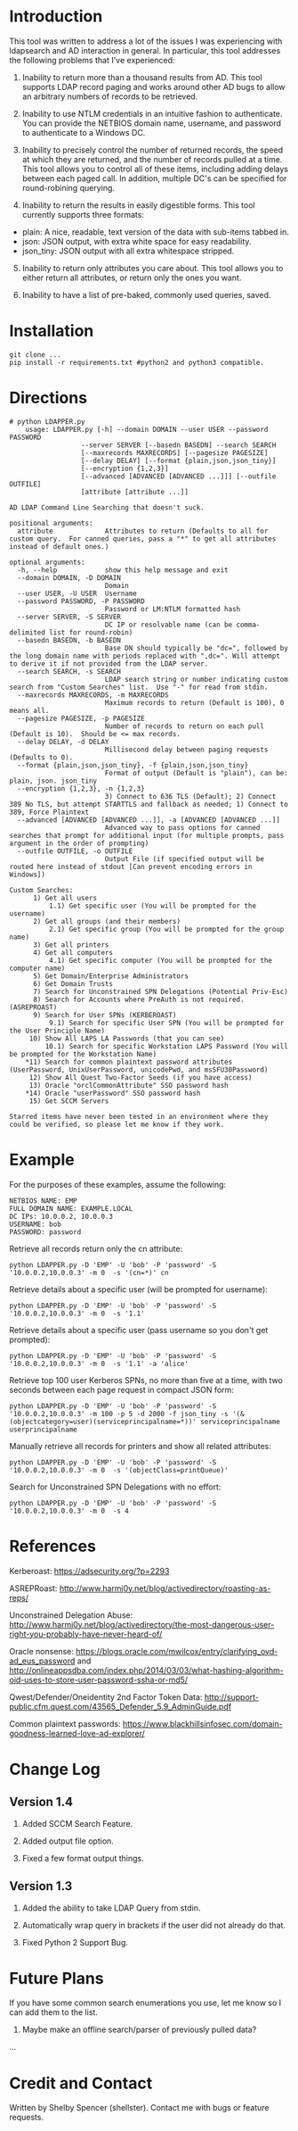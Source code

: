 Introduction
============
This tool was written to address a lot of the issues I was experiencing with ldapsearch
and AD interaction in general.  In particular, this tool addresses the following
problems that I've experienced:

1) Inability to return more than a thousand results from AD.  This tool supports
LDAP record paging and works around other AD bugs to allow an arbitrary numbers 
of records to be retrieved.

2) Inability to use NTLM credentials in an intuitive fashion to authenticate.
You can provide the NETBIOS domain name, username, and password to authenticate to a Windows DC.

3) Inability to precisely control the number of returned records, the speed at 
which they are returned, and the number of records pulled at a time. This tool
allows you to control all of these items, including adding delays between each
paged call. In addition, multiple DC's can be specified for round-robining querying.

4) Inability to return the results in easily digestible forms. This tool currently
supports three formats:

*   plain: A nice, readable, text version of the data with sub-items tabbed in.
*   json: JSON output, with extra white space for easy readability.
*   json_tiny: JSON output with all extra whitespace stripped.

5) Inability to return only attributes you care about.  This tool allows you to
either return all attributes, or return only the ones you want.

6) Inability to have a list of pre-baked, commonly used queries, saved.

Installation
============
    git clone ...
    pip install -r requirements.txt #python2 and python3 compatible.
    
Directions
==========
    # python LDAPPER.py
	    usage: LDAPPER.py [-h] --domain DOMAIN --user USER --password PASSWORD
                      --server SERVER [--basedn BASEDN] --search SEARCH
                      [--maxrecords MAXRECORDS] [--pagesize PAGESIZE]
                      [--delay DELAY] [--format {plain,json,json_tiny}]
                      [--encryption {1,2,3}]
                      [--advanced [ADVANCED [ADVANCED ...]]] [--outfile OUTFILE]
                      [attribute [attribute ...]]

    AD LDAP Command Line Searching that doesn't suck.

    positional arguments:
      attribute             Attributes to return (Defaults to all for custom query.  For canned queries, pass a "*" to get all attributes instead of default ones.)

    optional arguments:
      -h, --help            show this help message and exit
      --domain DOMAIN, -D DOMAIN
                            Domain
      --user USER, -U USER  Username
      --password PASSWORD, -P PASSWORD
                            Password or LM:NTLM formatted hash
      --server SERVER, -S SERVER
                            DC IP or resolvable name (can be comma-delimited list for round-robin)
      --basedn BASEDN, -b BASEDN
                            Base DN should typically be "dc=", followed by the long domain name with periods replaced with ",dc=". Will attempt to derive it if not provided from the LDAP server.
      --search SEARCH, -s SEARCH
                            LDAP search string or number indicating custom search from "Custom Searches" list.  Use "-" for read from stdin.
      --maxrecords MAXRECORDS, -m MAXRECORDS
                            Maximum records to return (Default is 100), 0 means all.
      --pagesize PAGESIZE, -p PAGESIZE
                            Number of records to return on each pull (Default is 10).  Should be <= max records.
      --delay DELAY, -d DELAY
                            Millisecond delay between paging requests (Defaults to 0).
      --format {plain,json,json_tiny}, -f {plain,json,json_tiny}
                            Format of output (Default is "plain"), can be: plain, json. json_tiny
      --encryption {1,2,3}, -n {1,2,3}
                            3) Connect to 636 TLS (Default); 2) Connect 389 No TLS, but attempt STARTTLS and fallback as needed; 1) Connect to 389, Force Plaintext
      --advanced [ADVANCED [ADVANCED ...]], -a [ADVANCED [ADVANCED ...]]
                            Advanced way to pass options for canned searches that prompt for additional input (for multiple prompts, pass argument in the order of prompting)
      --outfile OUTFILE, -o OUTFILE
                            Output File (if specified output will be routed here instead of stdout [Can prevent encoding errors in Windows])

    Custom Searches:
          1) Get all users
              1.1) Get specific user (You will be prompted for the username)
          2) Get all groups (and their members)
              2.1) Get specific group (You will be prompted for the group name)
          3) Get all printers
          4) Get all computers
              4.1) Get specific computer (You will be prompted for the computer name)
          5) Get Domain/Enterprise Administrators
          6) Get Domain Trusts
          7) Search for Unconstrained SPN Delegations (Potential Priv-Esc)
          8) Search for Accounts where PreAuth is not required. (ASREPROAST)
          9) Search for User SPNs (KERBEROAST)
              9.1) Search for specific User SPN (You will be prompted for the User Principle Name)
         10) Show All LAPS LA Passwords (that you can see)
             10.1) Search for specific Workstation LAPS Password (You will be prompted for the Workstation Name)
        *11) Search for common plaintext password attributes (UserPassword, UnixUserPassword, unicodePwd, and msSFU30Password)
         12) Show All Quest Two-Factor Seeds (if you have access)
         13) Oracle "orclCommonAttribute" SSO password hash
        *14) Oracle "userPassword" SSO password hash
         15) Get SCCM Servers

    Starred items have never been tested in an environment where they could be verified, so please let me know if they work.

Example
=======

For the purposes of these examples, assume the following:

    NETBIOS NAME: EMP
    FULL DOMAIN NAME: EXAMPLE.LOCAL
    DC IPs: 10.0.0.2, 10.0.0.3
    USERNAME: bob
    PASSWORD: password
    
Retrieve all records return only the cn attribute:

    python LDAPPER.py -D 'EMP' -U 'bob' -P 'password' -S '10.0.0.2,10.0.0.3' -m 0  -s '(cn=*)' cn

Retrieve details about a specific user (will be prompted for username):

    python LDAPPER.py -D 'EMP' -U 'bob' -P 'password' -S '10.0.0.2,10.0.0.3' -m 0  -s '1.1'
    
Retrieve details about a specific user (pass username so you don't get prompted):

    python LDAPPER.py -D 'EMP' -U 'bob' -P 'password' -S '10.0.0.2,10.0.0.3' -m 0  -s '1.1' -a 'alice'

Retrieve top 100 user Kerberos SPNs, no more than five at a time, with two seconds between each page request in compact JSON form:

    python LDAPPER.py -D 'EMP' -U 'bob' -P 'password' -S '10.0.0.2,10.0.0.3' -m 100 -p 5 -d 2000 -f json_tiny -s '(&(objectcategory=user)(serviceprincipalname=*))' serviceprincipalname userprincipalname
    
Manually retrieve all records for printers and show all related attributes:

    python LDAPPER.py -D 'EMP' -U 'bob' -P 'password' -S '10.0.0.2,10.0.0.3' -m 0  -s '(objectClass=printQueue)'

Search for Unconstrained SPN Delegations with no effort:

    python LDAPPER.py -D 'EMP' -U 'bob' -P 'password' -S '10.0.0.2,10.0.0.3' -m 0  -s 4

References
==========

Kerberoast: https://adsecurity.org/?p=2293

ASREPRoast: http://www.harmj0y.net/blog/activedirectory/roasting-as-reps/

Unconstrained Delegation Abuse: http://www.harmj0y.net/blog/activedirectory/the-most-dangerous-user-right-you-probably-have-never-heard-of/

Oracle nonsense: https://blogs.oracle.com/mwilcox/entry/clarifying_ovd-ad_eus_password and http://onlineappsdba.com/index.php/2014/03/03/what-hashing-algorithm-oid-uses-to-store-user-password-ssha-or-md5/

Qwest/Defender/Oneidentity 2nd Factor Token Data: http://support-public.cfm.quest.com/43565_Defender_5.9_AdminGuide.pdf

Common plaintext passwords: https://www.blackhillsinfosec.com/domain-goodness-learned-love-ad-explorer/

Change Log
==========

Version 1.4
-----------

1) Added SCCM Search Feature.

2) Added output file option.

3) Fixed a few format output things.


Version 1.3
-----------

1) Added the ability to take LDAP Query from stdin.

2) Automatically wrap query in brackets if the user did not already do that.

3) Fixed Python 2 Support Bug.

Future Plans
============

If you have some common search enumerations you use, let me know so I can add them to the list.

1) Maybe make an offline search/parser of previously pulled data?

...

Credit and Contact
==================

Written by Shelby Spencer (shellster).  Contact me with bugs or feature requests.
